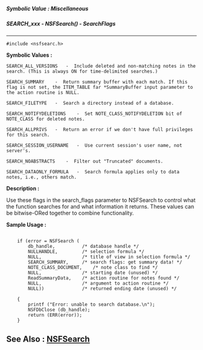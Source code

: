 ##### Symbolic Value : Miscellaneous
##### SEARCH_xxx - NSFSearch() - SearchFlags
---
```
#include <nsfsearc.h>
```

**Symbolic Values :**

	SEARCH_ALL_VERSIONS	  -  Include deleted and non-matching notes in the search. (This is always ON for time-delimited searches.)

	SEARCH_SUMMARY	  -  Return summary buffer with each match. If this flag is not set, the ITEM_TABLE far *SummaryBuffer input parameter to the action routine is NULL.

	SEARCH_FILETYPE	  -  Search a directory instead of a database.

	SEARCH_NOTIFYDELETIONS	  -  Set NOTE_CLASS_NOTIFYDELETION bit of NOTE_CLASS for deleted notes.

	SEARCH_ALLPRIVS	  -  Return an error if we don't have full privileges for this search.

	SEARCH_SESSION_USERNAME	  -  Use current session's user name, not server's.

	SEARCH_NOABSTRACTS	  -  Filter out "Truncated" documents.

	SEARCH_DATAONLY_FORMULA	  -  Search formula applies only to data notes, i.e., others match.


**Description :**

Use these flags in the search_flags parameter to NSFSearch to control what the function searches for and what information it returns. These values can be bitwise-ORed together to combine functionality.


**Sample Usage :**
```

    if (error = NSFSearch (
        db_handle,          /* database handle */
        NULLHANDLE,         /* selection formula */
        NULL,               /* title of view in selection formula */
        SEARCH_SUMMARY,     /* search flags: get summary data! */
        NOTE_CLASS_DOCUMENT,    /* note class to find */
        NULL,               /* starting date (unused) */
        ReadSummaryData,    /* action routine for notes found */
        NULL,               /* argument to action routine */
        NULL))              /* returned ending date (unused) */

    {
        printf ("Error: unable to search database.\n");
        NSFDbClose (db_handle);
        return (ERR(error));
    }
```

**See Also :**
[NSFSearch](/domino-c-api-docs/reference/Func/NSFSearch)
---
